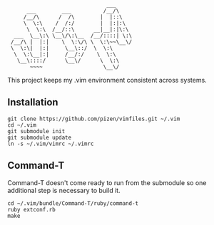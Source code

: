                                    ___     
          ___        ___          /__/\    
         /__/\      /  /\        |  |::\   
         \  \:\    /  /:/        |  |:|:\  
          \  \:\  /__/::\      __|__|:|\:\ 
      ___  \__\:\ \__\/\:\__  /__/::::| \:\
     /__/\ |  |:|    \  \:\/\ \  \:\~~\__\/
     \  \:\|  |:|     \__\::/  \  \:\      
      \  \:\__|:|     /__/:/    \  \:\     
       \__\::::/      \__\/      \  \:\    
           ~~~~                   \__\/    

This project keeps my .vim environment consistent across systems.

Installation
------------

    git clone https://github.com/pizen/vimfiles.git ~/.vim
    cd ~/.vim
    git submodule init
    git submodule update
    ln -s ~/.vim/vimrc ~/.vimrc

Command-T
---------

Command-T doesn't come ready to run from the submodule so one additional
step is necessary to build it.
    
    cd ~/.vim/bundle/Command-T/ruby/command-t
    ruby extconf.rb
    make

